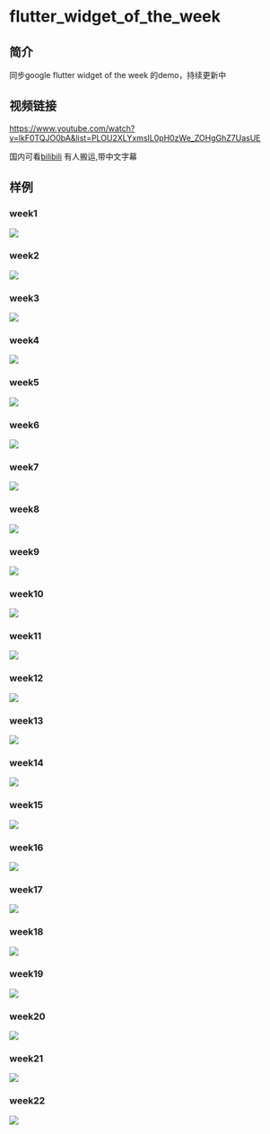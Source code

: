 # flutter_widget_of_the_week
## 简介
同步google flutter widget of the week 的demo，持续更新中
## 视频链接
https://www.youtube.com/watch?v=lkF0TQJO0bA&list=PLOU2XLYxmsIL0pH0zWe_ZOHgGhZ7UasUE

国内可看[bilibili](https://www.bilibili.com/video/av40410258) 有人搬运,带中文字幕
## 样例
### week1
![](https://user-gold-cdn.xitu.io/2019/2/8/168cd2a6060ae02b?w=364&h=744&f=gif&s=37266)
### week2
![](https://user-gold-cdn.xitu.io/2019/2/8/168cd2a938a21793?w=369&h=743&f=gif&s=43555)
### week3
![](https://user-gold-cdn.xitu.io/2019/2/8/168cd2ad67ef23f9?w=363&h=744&f=gif&s=24086)
### week4
![](https://user-gold-cdn.xitu.io/2019/2/8/168cd2b14b9f0a68?w=364&h=745&f=gif&s=254424)
### week5
![](https://user-gold-cdn.xitu.io/2019/2/8/168cd2b95f07fd3e?w=364&h=745&f=gif&s=254424)
### week6
![](https://user-gold-cdn.xitu.io/2019/2/8/168cd2bd17ef94b2?w=363&h=745&f=gif&s=47088)
### week7
![](https://user-gold-cdn.xitu.io/2019/2/8/168cd2c02c0a16b0?w=359&h=745&f=gif&s=40833)
### week8
![](https://user-gold-cdn.xitu.io/2019/2/8/168cd2c556521fb5?w=361&h=744&f=gif&s=94723)
### week9
![](https://user-gold-cdn.xitu.io/2019/2/8/168cd2c7eba418dd?w=363&h=745&f=gif&s=82828)
### week10
![](https://user-gold-cdn.xitu.io/2019/2/8/168cd2ca5958eab6?w=360&h=744&f=gif&s=203654)
### week11
![](https://user-gold-cdn.xitu.io/2019/2/8/168cd2cc93fee0e9?w=363&h=745&f=gif&s=24435)
### week12
![](https://user-gold-cdn.xitu.io/2019/2/8/168cd2cf309bca98?w=363&h=747&f=gif&s=196574)
### week13
![](https://user-gold-cdn.xitu.io/2019/2/8/168cd2d2019f5a6d?w=360&h=744&f=gif&s=34551)
### week14
![](https://user-gold-cdn.xitu.io/2019/2/8/168cd2d5433afe6a?w=361&h=748&f=gif&s=444728)
### week15
![](https://user-gold-cdn.xitu.io/2019/2/8/168cd2d7fa02fe17?w=356&h=741&f=gif&s=16425)
### week16
![](https://user-gold-cdn.xitu.io/2019/2/8/168cd2d950dc55cf?w=359&h=746&f=gif&s=20971)
### week17
![](https://user-gold-cdn.xitu.io/2019/2/8/168cd2dc988e3b51?w=363&h=744&f=gif&s=26297)
### week18
![](https://user-gold-cdn.xitu.io/2019/2/8/168cd2de4a4cc799?w=364&h=745&f=gif&s=48064)
### week19
![](https://user-gold-cdn.xitu.io/2019/2/8/168cd2df5f33a09f?w=361&h=741&f=gif&s=39994)
### week20
![](https://user-gold-cdn.xitu.io/2019/2/8/168cd2e06cb7e7fa?w=361&h=743&f=gif&s=45255)
### week21
![](https://user-gold-cdn.xitu.io/2019/2/8/168cd2e5a1704a25?w=361&h=745&f=gif&s=44493)
### week22
![](https://user-gold-cdn.xitu.io/2019/2/8/168cd2e75e9f380c?w=360&h=745&f=gif&s=17922)
